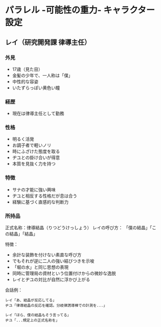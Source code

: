 # パラレル -可能性の重力- キャラクター設定

## レイ（研究開発課 律導主任）

### 外見
- 17歳（見た目）
- 金髪の少年で、一人称は「僕」
- 中性的な容姿
- いたずらっぽい黄色い瞳

### 経歴
- 現在は律導主任として勤務

### 性格
- 明るく活発
- お調子者で軽いノリ
- 時にふざけた態度を取る
- ヂユとの掛け合いが得意
- 本質を見抜く力を持つ

### 特徴
- サナの才能に強い興味
- ヂユと相反する性格だが息は合う
- 経験に基づく直感的な判断力

### 所持品
正式名称：律導結晶（りつどうけっしょう）
レイの呼び方：
「僕の結晶」「この結晶」「結晶」

特徴：
- 余計な装飾を付けない素直な呼び方
- でもそれが逆に二人の強い結びつきを示唆
- 「堀の水」と同じ思想の表現
- 同時に管理局の資材という位置付けからの微妙な逸脱
- レイとヂユの対比が自然に浮かび上がる

会話例：
```
レイ「あ、結晶が反応してる」
ヂユ「律導結晶の反応を確認。分岐律誘導棒での計測を...」

レイ「ほら、僕の結晶もそう言ってる」
ヂユ「...規定上の正式名称を」
```